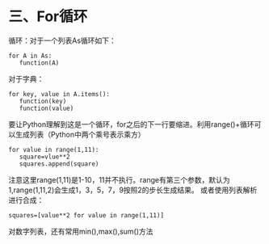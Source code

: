 # 三、For循环
循环：对于一个列表As循环如下：
```
for A in As:
   function(A)
```
对于字典：
```
for key, value in A.items():
   function(key)
   function(value)
```
要让Python理解到这是一个循环，for之后的下一行要缩进。利用range()+循环可以生成列表（Python中两个乘号表示乘方）
```
for value in range(1,11):
   square=vlue**2
   squares.append(square)
```
注意这里range(1,11)是1-10，11并不执行。range有第三个参数，默认为1,range(1,11,2)会生成1，3，5，7，9按照2的步长生成结果。
或者使用列表解析进行合成：
```
squares=[value**2 for value in range(1,11)]
```
对数字列表，还有常用min(),max(),sum()方法
